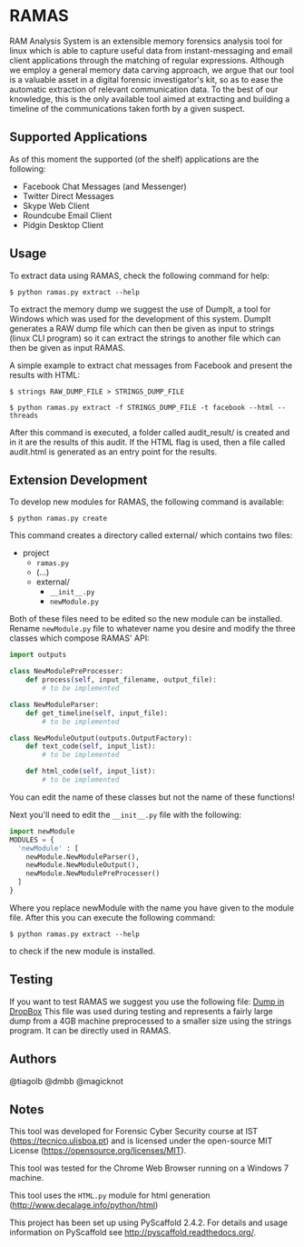 RAMAS
=====

RAM Analysis System is an extensible memory forensics analysis tool for linux which is able to capture useful data from instant-messaging and email client applications through the matching of regular expressions. Although we employ a general memory data carving approach, we argue that our tool is a valuable asset in a digital forensic investigator's kit, so as to ease the automatic extraction of relevant communication data. To the best of our knowledge, this is the only available tool aimed at extracting and building a timeline of the communications taken forth by a given suspect.


Supported Applications
----------------------

As of this moment the supported (of the shelf) applications are the following:

* Facebook Chat Messages (and Messenger)
* Twitter Direct Messages
* Skype Web Client
* Roundcube Email Client
* Pidgin Desktop Client

Usage
-----

To extract data using RAMAS, check the following command for help:

```
$ python ramas.py extract --help
```

To extract the memory dump we suggest the use of DumpIt, a tool for Windows which was used for the development of this system.
DumpIt generates a RAW dump file which can then be given as input to strings (linux CLI program) so it can extract the strings to another file which can then be given as input RAMAS.

A simple example to extract chat messages from Facebook and present the results with HTML:

```
$ strings RAW_DUMP_FILE > STRINGS_DUMP_FILE
```

```
$ python ramas.py extract -f STRINGS_DUMP_FILE -t facebook --html --threads
```

After this command is executed, a folder called audit_result/ is created and in it are the results of this audit. If the HTML flag is used, then a file called audit.html is generated as an entry point for the results.


Extension Development
---------------------

To develop new modules for RAMAS, the following command is available:

```
$ python ramas.py create
```

This command creates a directory called external/ which contains two files:

- project
    * `ramas.py`
    * (...)
    * external/
        * `__init__.py`  
        * `newModule.py`

Both of these files need to be edited so the new module can be installed. Rename `newModule.py` file to whatever name you desire and modify the three classes which compose RAMAS' API:

```python
import outputs

class NewModulePreProcesser:
    def process(self, input_filename, output_file):
        # to be implemented

class NewModuleParser:
    def get_timeline(self, input_file):
        # to be implemented

class NewModuleOutput(outputs.OutputFactory):
    def text_code(self, input_list):
        # to be implemented

    def html_code(self, input_list):
        # to be implemented
```

You can edit the name of these classes but not the name of these functions!

Next you'll need to edit the `__init__.py` file with the following:

```python
import newModule
MODULES = {
  'newModule' : [
    newModule.NewModuleParser(),
    newModule.NewModuleOutput(),
    newModule.NewModulePreProcesser()
  ]
}
```

Where you replace newModule with the name you have given to the module file. After this you can execute the following command:

```
$ python ramas.py extract --help
```

to check if the new module is installed.


Testing
-------

If you want to test RAMAS we suggest you use the following file:
[Dump in DropBox](https://www.dropbox.com/s/6s90z940wxozm8z/ultimateDump?dl=0)
This file was used during testing and represents a fairly large dump from a 4GB machine preprocessed to a smaller size using the strings program. It can be directly used in RAMAS.


Authors
-------

@tiagolb
@dmbb
@magicknot

Notes
-----

This tool was developed for Forensic Cyber Security course at IST (https://tecnico.ulisboa.pt) and is licensed under the open-source MIT License (https://opensource.org/licenses/MIT).

This tool was tested for the Chrome Web Browser running on a Windows 7 machine.

This tool uses the `HTML.py` module for html generation (http://www.decalage.info/python/html)

This project has been set up using PyScaffold 2.4.2. For details and usage
information on PyScaffold see http://pyscaffold.readthedocs.org/.
